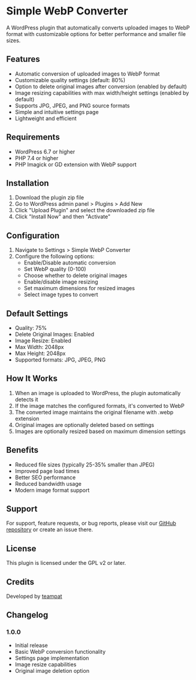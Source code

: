 # Simple WebP Converter

A WordPress plugin that automatically converts uploaded images to WebP format with customizable options for better performance and smaller file sizes.

## Features

- Automatic conversion of uploaded images to WebP format
- Customizable quality settings (default: 80%)
- Option to delete original images after conversion (enabled by default)
- Image resizing capabilities with max width/height settings (enabled by default)
- Supports JPG, JPEG, and PNG source formats
- Simple and intuitive settings page
- Lightweight and efficient

## Requirements

- WordPress 6.7 or higher
- PHP 7.4 or higher
- PHP Imagick or GD extension with WebP support

## Installation

1. Download the plugin zip file
2. Go to WordPress admin panel > Plugins > Add New
3. Click "Upload Plugin" and select the downloaded zip file
4. Click "Install Now" and then "Activate"

## Configuration

1. Navigate to Settings > Simple WebP Converter
2. Configure the following options:
   - Enable/Disable automatic conversion
   - Set WebP quality (0-100)
   - Choose whether to delete original images
   - Enable/disable image resizing
   - Set maximum dimensions for resized images
   - Select image types to convert

## Default Settings

- Quality: 75%
- Delete Original Images: Enabled
- Image Resize: Enabled
- Max Width: 2048px
- Max Height: 2048px
- Supported formats: JPG, JPEG, PNG

## How It Works

1. When an image is uploaded to WordPress, the plugin automatically detects it
2. If the image matches the configured formats, it's converted to WebP
3. The converted image maintains the original filename with .webp extension
4. Original images are optionally deleted based on settings
5. Images are optionally resized based on maximum dimension settings

## Benefits

- Reduced file sizes (typically 25-35% smaller than JPEG)
- Improved page load times
- Better SEO performance
- Reduced bandwidth usage
- Modern image format support

## Support

For support, feature requests, or bug reports, please visit our [GitHub repository](https://github.com/teampat/simple-webp-converter) or create an issue there.

## License

This plugin is licensed under the GPL v2 or later.

## Credits

Developed by [teampat](https://github.com/teampat)

## Changelog

### 1.0.0

- Initial release
- Basic WebP conversion functionality
- Settings page implementation
- Image resize capabilities
- Original image deletion option
